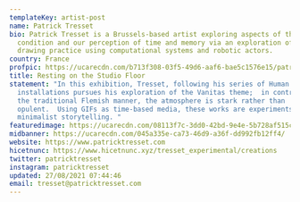 ```yaml
---
templateKey: artist-post
name: Patrick Tresset
bio: Patrick Tresset is a Brussels-based artist exploring aspects of the human
  condition and our perception of time and memory via an exploration of the
  drawing practice using computational systems and robotic actors.
country: France
profpic: https://ucarecdn.com/b713f308-03f5-49d6-aaf6-bae5c1576e15/patrickt_500c.gif
title: Resting on the Studio Floor
statement: "In this exhibition, Tresset, following his series of Human Study #2
  installations pursues his exploration of the Vanitas theme;  in contrast to
  the traditional Flemish manner, the atmosphere is stark rather than
  opulent.  Using GIFs as time-based media, these works are experiments in
  minimalist storytelling. "
featuredimage: https://ucarecdn.com/08113f7c-3dd0-42bd-9e4e-5b728af515cd/main_page_patrickt.gif
midbanner: https://ucarecdn.com/045a335e-ca73-46d9-a36f-dd992fb12ff4/
website: https://www.patricktresset.com
hicetnunc: https://www.hicetnunc.xyz/tresset_experimental/creations
twitter: patricktresset
instagram: patricktresset
updated: 27/08/2021 07:44:46
email: tresset@patricktresset.com
---
```

